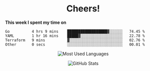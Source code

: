 <h1 align="center">Cheers!</h1>

**This week I spent my time on**
<!--START_SECTION:waka-->

```text
Go          4 hrs 9 mins    ██████████████████▓░░░░░░   74.45 %
YAML        1 hr 16 mins    █████▓░░░░░░░░░░░░░░░░░░░   22.78 %
Terraform   9 mins          ▓░░░░░░░░░░░░░░░░░░░░░░░░   02.76 %
Other       0 secs          ░░░░░░░░░░░░░░░░░░░░░░░░░   00.01 %
```

<!--END_SECTION:waka-->

<p align="center"><img src="https://github-readme-stats.vercel.app/api/top-langs/?username=thnkrn&layout=compact&hide=html&theme=tokyonight" alt="Most Used Languages" /></p>

<p align="center"><img src="https://github-readme-stats.vercel.app/api?username=thnkrn&show_icons=true&count_private=true&theme=tokyonight" alt="GitHub Stats" /></p>

<!-- <p align="center"><a href="https://wakatime.com"><img src="https://wakatime.com/share/@thnkrn/40092326-d1bd-471b-89da-9a7c63939402.png" /></p>
 -->
